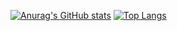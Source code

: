 [![Anurag's GitHub stats](https://github-readme-stats.vercel.app/api?username=AndreKoloda&count_private=true&show_icons=true&theme=dark&include_all_commits=true)](https://github.com/anuraghazra/github-readme-stats)
[![Top Langs](https://github-readme-stats.vercel.app/api/top-langs/?username=AndreKoloda&count_private=true&layout=compact&show_icons=true&theme=dark)](https://github.com/anuraghazra/github-readme-stats)
